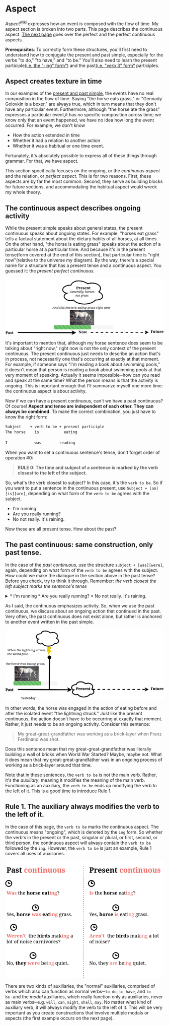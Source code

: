 # Aspect

_Aspect_<sup>[wiki](https://en.wikipedia.org/wiki/Grammatical_tense)</sup> expresses
how an event is composed with the flow of time. My aspect section is broken
into two parts. This page describes the continuous aspect. [The next page](perfect-aspect.md)
goes over the perfect and the perfect continuous aspects.

**Prerequisites**: To correctly form these structures, you'll first need to understand
how to conjugate the present and past simple, especially for the verbs "to do,"
"to have," and "to be." You'll also need to learn the present participle[(i.e.
the "-ing" form°)](https://www.grammar-monster.com/glossary/present_participle.htm)
and the past[(i.e. "verb 3" form°](https://englishstudyhere.com/verbs/50-examples-of-present-tense-past-tense-and-past-participle/) participles.

## Aspect creates texture in time 

In our examples of the [present and past simple](./tense.md), the events have no real composition
in the flow of time. Saying "the horse eats grass," or "Gennady Golovkin is a
boxer," are always true, which in turn means that they don't have any particular
event. Furthermore, although "the horse ate the grass" expresses a particular event,it has no
specific composition across time; we know only that an event happened, we have
no idea how long the event occurred. For example, we don't know

* How the action extended in time
* Whether it had a relation to another action
* Whether it was a habitual or one time event.

Fortunately, it's absolutely possible to express all of these things through
grammar. For that, we have aspect. 

This section specifically focuses on the ongoing, or the _continuous aspect_ 
and the relation, or _perfect aspect_. This is for two reasons. First, these
aspects are by far the most common. Second, they serve as building blocks
for future sections, and accommodating the habitual aspect would wreck my whole
theory.

## The continuous aspect describes ongoing activity

While the present simple speaks about general states, the present continuous
speaks about ongoing states. For example, "horses eat grass" tells a factual
statement about the dietary habits of all horses, at all times. On the other
hand, "the horse is eating grass" speaks about the action of a particular horse
at a particular time. 
And because it's in the present tense(form covered at the end of this section),
that particular time is "right now"(relative to the
universe my diagram). By the way, there's a special name for a structure that
has a present tense and a continuous aspect. You guessed it: the _present
perfect continuous._

![The horse is eating grass](./images/thehorseiseating.png)

It's important to mention that, although my horse sentence does seem to be talking
about "right now," right now is not the only context of the present continuous.
The present continuous just needs to describe an action that's in process, not
necessarily one that's occurring at exactly at that moment. For example, if someone
says "I'm reading a book about swimming pools," it doesn't mean that person is
reading a book about swimming pools at that very moment of speaking. Actually it
seems impossible─how can you read and speak at the same time? What the person
means is that the activity is ongoing. This is important enough that I'll summarize
myself one more time: the continuous aspect is about activity.

Now if we can have a present continuous, can't we have a past continuous? Of course!
**Aspect and tense are independent of each other. They can always be combined.**
To make the correct combination, you just have to know the right form:

```markdown
Subject    + verb to be + present participle
The horse    is           eating              

I            was        reading                
```

When you want to set a continuous sentence's tense, don't forget order of operation #0:

> **RULE 0: The time and subject of a sentence is marked by the verb closest to the left of the subject.**

So, what's the verb closest to subject? In this case, it's the `verb to be`. So
if you want to put a sentence in the continuous present, use `Subject + [am][is][are]`, depending
on what form of the `verb to be` agrees with the subject.

* I'm running
* Are you really running?
* No not really. It's raining.

Now these are all present tense. How about the past?


## The past continuous: same construction, only past tense.


In the case of the _past continuous,_ use the structure `subject + [was][were]`, again, depending
on what form of the `verb to be` agrees with the subject. How could we make the
dialogue in the section above in the past tense? Before you check, try
to think it through. Remember: _the verb closest the left subject marks the
sentence's tense_

<details>
  <summary>
* I'm running
* Are you really running?
* No not really. It's raining.</summary>

* I **was** running.
* **Were** you really running?
* No not really. It **was** raining.
</details>

As I said, the continuous emphasizes activity. So, when we use the past continuous,
we discuss about an ongoing action that continued in the past. Very often,
the past continuous does not exist alone, but rather is anchored to another event written
in the past simple.

![The Horse was eating](./images/thehorsewaseating.png)

In other words, the horse was engaged in the action of eating before and after
the isolated event "the lightning struck." Just like the present continuous, the
action doesn't have to be occurring at exactly that moment. Rather, it just needs
to be an ongoing activity. Consider this sentence:

> My great-great-grandfather was working as a brick-layer when Franz Ferdinand was shot.

Does this sentence mean that my great-great-grandfather was literally building a wall
of bricks when World War Started? Maybe, maybe not. What it does mean that
my great-great-grandfather was in an ongoing process of working as a brick-layer
around that time.

Note that in these sentences, the `verb to be` is not the main verb. Rather, it's
the _auxiliary_, meaning it modifies the meaning of the main verb. Functioning
as an auxiliary, the `verb to be` ends up modifying the verb to
the left of it. This is a good time to introduce Rule 1.

## Rule 1. The auxiliary always modifies the verb to the left of it.

In the case of this page, the `verb to be` marks the continuous aspect. The
continuous means "ongoing", which is denoted by the `ing` form. So whether the verb's
in the present or the past, singular or plural, or first, second, or third person,
the continuous aspect will always contain the `verb to be` followed by the `ing`.
However, the `verb to be` is just an example, Rule 1 covers all uses of auxiliaries.

![Continuous: the VtB marks, the tense, and inflects the main verb with -ing](./images/continuousclocks.png)

There are two kinds of auxiliaries, the "normal" auxiliaries, comprised of verbs
which also can function as normal verbs─`to do`, `to have`, and `to be`─and the
_modal_ auxiliaries, which really function only as auxiliaries, never as main
verbs─e.g. `will`, `can`, `might`, `shall`, `may`. No matter what kind of
auxiliary verb, it will always modify the verb to the left of it. This
will be very important as you create constructions that involve multiple modals
or aspects (the first example occurs on the next page).


